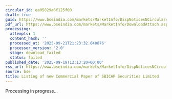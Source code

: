 ```yaml
---
circular_id: ea05829a6f125f00
draft: true
guid: https://www.bseindia.com/markets/MarketInfo/DispNoticesNCirculars.aspx?Noticeid={114FA6B8-1A3E-4F37-8A14-50DF2102AAE8}&noticeno=20250919-22&dt=09/19/2025&icount=22&totcount=44&flag=0
pdf_url: https://www.bseindia.com/markets/MarketInfo/DownloadAttach.aspx?id=20250919-22&attachedId=
processing:
  attempts: 1
  content_hash: ''
  processed_at: '2025-09-21T21:23:32.640876'
  processor_version: '2.0'
  stage: download_failed
  status: failed
published_date: '2025-09-19T12:13:20+00:00'
rss_url: https://www.bseindia.com/markets/MarketInfo/DispNoticesNCirculars.aspx?Noticeid={114FA6B8-1A3E-4F37-8A14-50DF2102AAE8}&noticeno=20250919-22&dt=09/19/2025&icount=22&totcount=44&flag=0
source: bse
title: Listing of new Commercial Paper of SBICAP Securities Limited
---
```


Processing in progress...